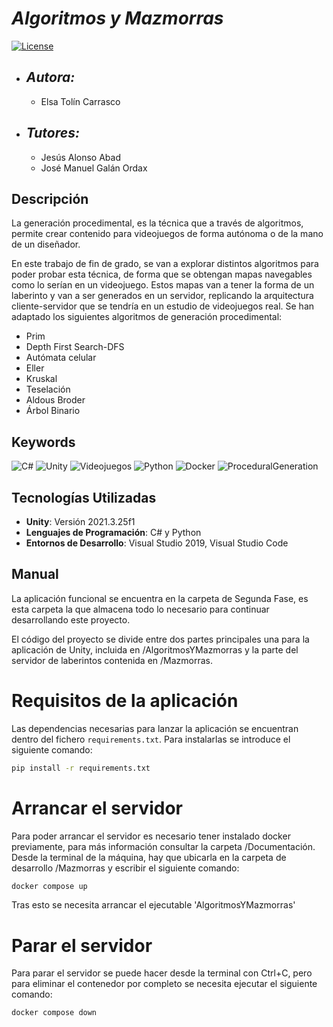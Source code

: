 # ***Algoritmos y Mazmorras***
[![License](https://img.shields.io/badge/License-Apache_2.0-blue.svg)](https://opensource.org/licenses/Apache-2.0)


+ ## ***Autora:***
    + Elsa Tolín Carrasco
+ ## ***Tutores:***
    + Jesús Alonso Abad
    + José Manuel Galán Ordax

## Descripción
La generación procedimental, es la técnica que a través de algoritmos, permite crear contenido para videojuegos de forma autónoma o de la mano de un diseñador. 

En este trabajo de fin de grado, se van a explorar distintos algoritmos para poder probar esta técnica, de forma que se obtengan mapas navegables como lo serían en un videojuego. Estos mapas van a tener la forma de un laberinto y van a ser generados en un servidor, replicando la arquitectura cliente-servidor que se tendría en un estudio de videojuegos real.
Se han adaptado los siguientes algoritmos de generación procedimental:
- Prim
- Depth First Search-DFS
- Autómata celular
- Eller
- Kruskal
- Teselación
- Aldous Broder
- Árbol Binario

## Keywords

![C#](https://img.shields.io/badge/C_sharp-87F5F5?style=for-the-badge&logo=c&logoColor=black&labelColor=D8D8D8)
![Unity](https://img.shields.io/badge/Unity-87F5F5?style=for-the-badge&logo=unity&logoColor=black&labelColor=D8D8D8)
![Videojuegos](https://img.shields.io/badge/Videojuegos-87F5F5?style=for-the-badge&logo=unity&logoColor=black&labelColor=D8D8D8)
![Python](https://img.shields.io/badge/python-87F5F5?style=for-the-badge&logo=p&logoColor=black&labelColor=D8D8D8)
![Docker](https://img.shields.io/badge/docker-87F5F5?style=for-the-badge&logo=p&logoColor=black&labelColor=D8D8D8)
![ProceduralGeneration](https://img.shields.io/badge/procedural_generation-87F5F5?style=for-the-badge&logo=p&logoColor=black&labelColor=D8D8D8)


## Tecnologías Utilizadas

- **Unity**: Versión 2021.3.25f1
- **Lenguajes de Programación**: C# y Python
- **Entornos de Desarrollo**: Visual Studio 2019, Visual Studio Code

## Manual

La aplicación funcional se encuentra en la carpeta de Segunda Fase, es esta carpeta la que almacena todo lo necesario para continuar desarrollando este proyecto.

El código del proyecto se divide entre dos partes principales una para la aplicación de Unity, incluida en /AlgoritmosYMazmorras y la parte del servidor de laberintos contenida en /Mazmorras.

# Requisitos de la aplicación

Las dependencias necesarias para lanzar la aplicación se encuentran dentro del fichero `requirements.txt`. Para instalarlas se introduce el siguiente comando:
```bash
pip install -r requirements.txt
```

# Arrancar el servidor

Para poder arrancar el servidor es necesario tener instalado docker previamente, para más información consultar la carpeta /Documentación.
Desde la terminal de la máquina, hay que ubicarla en la carpeta de desarrollo /Mazmorras y escribir el siguiente comando:
```bash
docker compose up
```
Tras esto se necesita arrancar el ejecutable 'AlgoritmosYMazmorras'

# Parar el servidor

Para parar el servidor se puede hacer desde la terminal con Ctrl+C, pero para eliminar el contenedor por completo se necesita ejecutar el siguiente comando:
```bash
docker compose down
```
